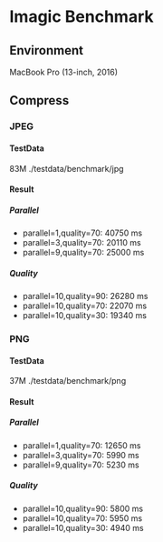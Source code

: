 # Imagic Benchmark

## Environment

MacBook Pro (13-inch, 2016)

## Compress

### JPEG

#### TestData

 83M ./testdata/benchmark/jpg

#### Result


##### Parallel

- parallel=1,quality=70: 40750 ms
- parallel=3,quality=70: 20110 ms
- parallel=9,quality=70: 25000 ms


##### Quality

- parallel=10,quality=90: 26280 ms
- parallel=10,quality=70: 22070 ms
- parallel=10,quality=30: 19340 ms


### PNG

#### TestData

 37M ./testdata/benchmark/png

#### Result


##### Parallel

- parallel=1,quality=70: 12650 ms
- parallel=3,quality=70: 5990 ms
- parallel=9,quality=70: 5230 ms


##### Quality

- parallel=10,quality=90: 5800 ms
- parallel=10,quality=70: 5950 ms
- parallel=10,quality=30: 4940 ms
